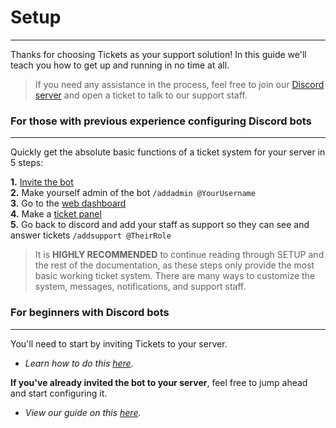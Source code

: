 # Setup  
***

Thanks for choosing Tickets as your support solution! In this guide we'll teach you how to get up and running in no time at all.  
  
> If you need any assistance in the process, feel free to join our [Discord server](https://discord.com/invite/ticketsbot) and open a ticket to talk to our support staff.  

### For those with previous experience configuring Discord bots
***
Quickly get the absolute basic functions of a ticket system for your server in 5 steps:

**1.** [Invite the bot](https://invite.tickets.bot)   
**2.** Make yourself admin of the bot `/addadmin @YourUsername`  
**3.** Go to the [web dashboard](https://dashboard.tickets.bot)  
**4.** Make a [ticket panel](../setup/panels.md)  
**5.** Go back to discord and add your staff as support so they can see and answer tickets `/addsupport @TheirRole` 

> It is **HIGHLY RECOMMENDED** to continue reading through SETUP and the rest of the documentation, as these steps only provide the most basic working ticket system. There are many ways to customize the system, messages, notifications, and support staff.

### For beginners with Discord bots
***

You'll need to start by inviting Tickets to your server. 
- *Learn how to do this [here](../setup/invite.md).*

**If you've already invited the bot to your server**, feel free to jump ahead and start configuring it. 
- *View our guide on this [here](../setup/configuration.md).*
